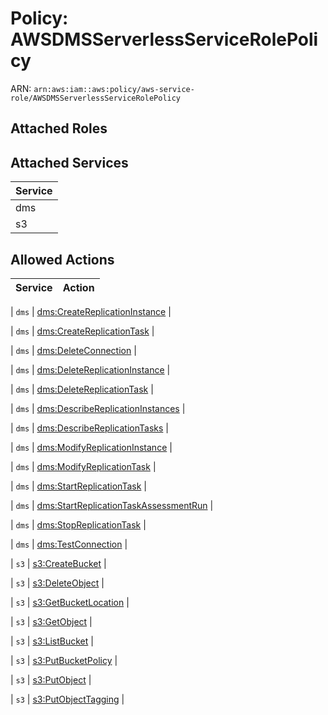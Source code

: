 # Policy: AWSDMSServerlessServiceRolePolicy

ARN: `arn:aws:iam::aws:policy/aws-service-role/AWSDMSServerlessServiceRolePolicy`

## Attached Roles

## Attached Services

| Service |
|---------|
| dms |
| s3 |

## Allowed Actions

| Service | Action |
|:-------:|--------|

| `dms` | [dms:CreateReplicationInstance](../actions.md#dms:createreplicationinstance) |

| `dms` | [dms:CreateReplicationTask](../actions.md#dms:createreplicationtask) |

| `dms` | [dms:DeleteConnection](../actions.md#dms:deleteconnection) |

| `dms` | [dms:DeleteReplicationInstance](../actions.md#dms:deletereplicationinstance) |

| `dms` | [dms:DeleteReplicationTask](../actions.md#dms:deletereplicationtask) |

| `dms` | [dms:DescribeReplicationInstances](../actions.md#dms:describereplicationinstances) |

| `dms` | [dms:DescribeReplicationTasks](../actions.md#dms:describereplicationtasks) |

| `dms` | [dms:ModifyReplicationInstance](../actions.md#dms:modifyreplicationinstance) |

| `dms` | [dms:ModifyReplicationTask](../actions.md#dms:modifyreplicationtask) |

| `dms` | [dms:StartReplicationTask](../actions.md#dms:startreplicationtask) |

| `dms` | [dms:StartReplicationTaskAssessmentRun](../actions.md#dms:startreplicationtaskassessmentrun) |

| `dms` | [dms:StopReplicationTask](../actions.md#dms:stopreplicationtask) |

| `dms` | [dms:TestConnection](../actions.md#dms:testconnection) |

| `s3` | [s3:CreateBucket](../actions.md#s3:createbucket) |

| `s3` | [s3:DeleteObject](../actions.md#s3:deleteobject) |

| `s3` | [s3:GetBucketLocation](../actions.md#s3:getbucketlocation) |

| `s3` | [s3:GetObject](../actions.md#s3:getobject) |

| `s3` | [s3:ListBucket](../actions.md#s3:listbucket) |

| `s3` | [s3:PutBucketPolicy](../actions.md#s3:putbucketpolicy) |

| `s3` | [s3:PutObject](../actions.md#s3:putobject) |

| `s3` | [s3:PutObjectTagging](../actions.md#s3:putobjecttagging) |
